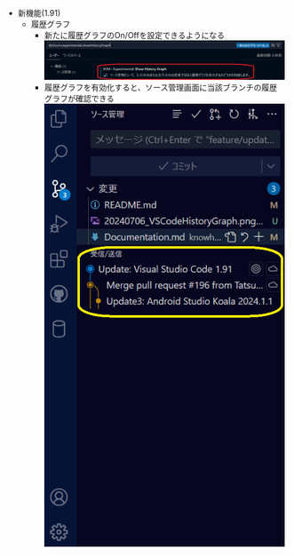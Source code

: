 - 新機能(1.91)
	- 履歴グラフ
		- 新たに履歴グラフのOn/Offを設定できるようになる
		![HistoryGraphSetting](../images/VisualStudioCode/20240706_VSCodeHistoryGraphSetting.png)
		- 履歴グラフを有効化すると、ソース管理画面に当該ブランチの履歴グラフが確認できる
		![HistoryGraph](../images/VisualStudioCode/20240706_VSCodeHistoryGraph.png)
